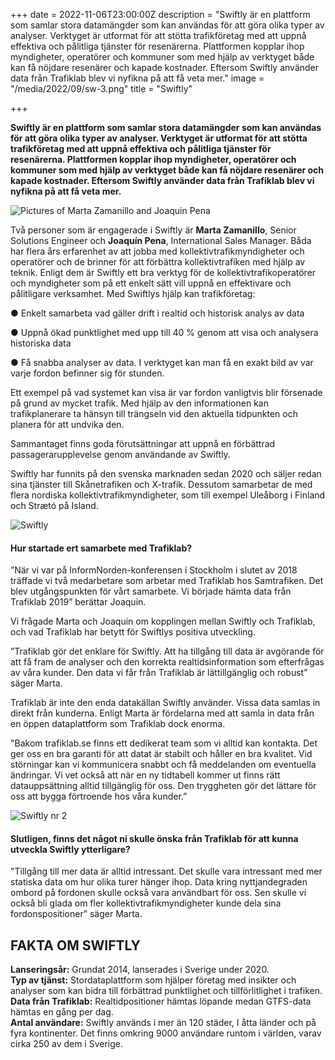 +++
date = 2022-11-06T23:00:00Z
description = "Swiftly är en plattform som samlar stora datamängder som kan användas för att göra olika typer av analyser. Verktyget är utformat för att stötta trafikföretag med att uppnå effektiva och pålitliga tjänster för resenärerna. Plattformen kopplar ihop myndigheter, operatörer och kommuner som med hjälp av verktyget både kan få nöjdare resenärer och kapade kostnader. Eftersom Swiftly använder data från Trafiklab blev vi nyfikna på att få veta mer."
image = "/media/2022/09/sw-3.png"
title = "Swiftly"

+++

**Swiftly är en plattform som samlar stora datamängder som kan användas för att göra olika typer av analyser. Verktyget
är utformat för att stötta trafikföretag med att uppnå effektiva och pålitliga tjänster för resenärerna. Plattformen
kopplar ihop myndigheter, operatörer och kommuner som med hjälp av verktyget både kan få nöjdare resenärer och kapade
kostnader. Eftersom Swiftly använder data från Trafiklab blev vi nyfikna på att få veta mer.**

![Pictures of Marta Zamanillo and Joaquin Pena](/media/2022/09/namnlos-design-3.png "Marta Zamanillo and Joaquin Pena")

Två personer som är engagerade i Swiftly är **Marta Zamanillo**, Senior Solutions Engineer och **Joaquín Pena**,
International Sales Manager. Båda har flera års erfarenhet av att jobba med kollektivtrafikmyndigheter och operatörer
och de brinner för att förbättra kollektivtrafiken med hjälp av teknik. Enligt dem är Swiftly ett bra verktyg för de
kollektivtrafikoperatörer och myndigheter som på ett enkelt sätt vill uppnå en effektivare och pålitligare verksamhet.
Med Swiftlys hjälp kan trafikföretag:

● Enkelt samarbeta vad gäller drift i realtid och historisk analys av data

● Uppnå ökad punktlighet med upp till 40 % genom att visa och analysera historiska data

● Få snabba analyser av data. I verktyget kan man få en exakt bild av var varje fordon befinner sig för stunden.

Ett exempel på vad systemet kan visa är var fordon vanligtvis blir försenade på grund av mycket trafik. Med hjälp av den
informationen kan trafikplanerare ta hänsyn till trängseln vid den aktuella tidpunkten och planera för att undvika den.

Sammantaget finns goda förutsättningar att uppnå en förbättrad passagerarupplevelse genom användande av Swiftly.

Swiftly har funnits på den svenska marknaden sedan 2020 och säljer redan sina tjänster till Skånetrafiken och X-trafik. Dessutom samarbetar de med flera nordiska kollektivtrafikmyndigheter, som till exempel Uleåborg i Finland och Strætó på Island.

![](/media/2022/09/sw-1.png "Swiftly")

#### Hur startade ert samarbete med Trafiklab?

”När vi var på InformNorden-konferensen i Stockholm i slutet av 2018 träffade vi två medarbetare som arbetar med Trafiklab hos Samtrafiken. Det blev utgångspunkten för vårt samarbete. Vi började hämta data från Trafiklab 2019” berättar Joaquin.

Vi frågade Marta och Joaquin om kopplingen mellan Swiftly och Trafiklab, och vad Trafiklab har betytt för Swiftlys positiva utveckling.

”Trafiklab gör det enklare för Swiftly. Att ha tillgång till data är avgörande för att få fram de analyser och den korrekta realtidsinformation som efterfrågas av våra kunder. Den data vi får från Trafiklab är lättillgänglig och robust” säger Marta.

Trafiklab är inte den enda datakällan Swiftly använder. Vissa data samlas in direkt från kunderna. Enligt Marta är fördelarna med att samla in data från en öppen dataplattform som Trafiklab dock enorma.

"Bakom trafiklab.se finns ett dedikerat team som vi alltid kan kontakta. Det ger oss en bra garanti för att datat är stabilt och håller en bra kvalitet. Vid störningar kan vi kommunicera snabbt och få meddelanden om eventuella ändringar. Vi vet också att när en ny tidtabell kommer ut finns rätt datauppsättning alltid tillgänglig för oss. Den tryggheten gör det lättare för oss att bygga förtroende hos våra kunder.”

![](/media/2022/09/swiftly-2.png "Swiftly nr 2")

#### Slutligen, finns det något ni skulle önska från Trafiklab för att kunna utveckla Swiftly ytterligare?

"Tillgång till mer data är alltid intressant. Det skulle vara intressant med mer statiska data om hur olika turer hänger ihop. Data kring nyttjandegraden ombord på fordonen skulle också vara användbart för oss. Sen skulle vi också bli glada om fler kollektivtrafikmyndigheter kunde dela sina fordonspositioner” säger Marta.

## FAKTA OM SWIFTLY

**Lanseringsår:** Grundat 2014, lanserades i Sverige under 2020.  
**Typ av tjänst:** Stordataplattform som hjälper företag med insikter och analyser som kan bidra till förbättrad punktlighet och tillförlitlighet i trafiken.  
**Data från Trafiklab:** Realtidpositioner hämtas löpande medan GTFS-data hämtas en gång per dag.  
**Antal användare:** Swiftly används i mer än 120 städer, I åtta länder och på fyra kontinenter. Det finns omkring 9000 användare runtom i världen, varav cirka 250 av dem i Sverige.